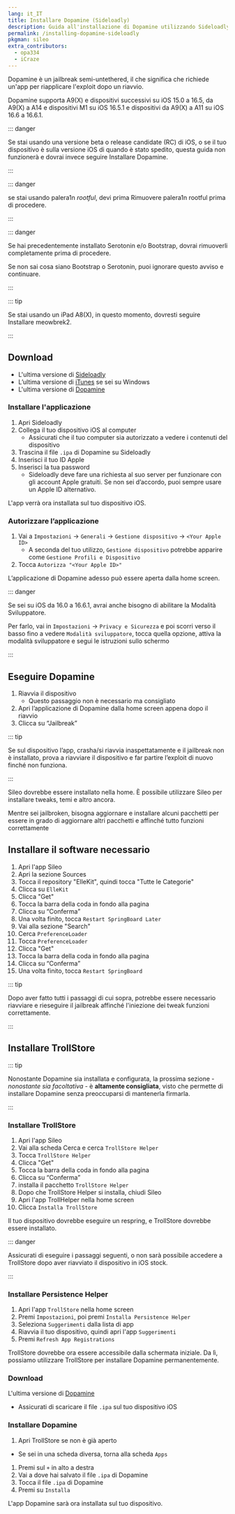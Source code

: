 ```yaml
---
lang: it_IT
title: Installare Dopamine (Sideloadly)
description: Guida all'installazione di Dopamine utilizzando Sideloadly
permalink: /installing-dopamine-sideloadly
pkgman: sileo
extra_contributors:
  - opa334
  - iCraze
---
```


Dopamine è un <router-link to="/types-of-jailbreak/#semi-untethered-jailbreaks">jailbreak semi-untethered</router-link>, il che significa che richiede un'app per riapplicare l'exploit dopo un riavvio.

Dopamine supporta A9(X) e dispositivi successivi su iOS 15.0 a 16.5, da A9(X) a A14 e dispositivi M1 su iOS 16.5.1 e dispositivi da A9(X) a A11 su iOS 16.6 a 16.6.1.

::: danger

Se stai usando una versione beta o release candidate (RC) di iOS, o se il tuo dispositivo è sulla versione iOS di quando è stato spedito, questa guida non funzionerà e dovrai invece seguire <router-link to="/installing-dopamine">Installare Dopamine</router-link>.

:::

::: danger

se stai usando palera1n _rootful_, devi prima <router-link to="/removing-palera1n">Rimuovere palera1n rootful</router-link> prima di procedere.

:::

::: danger

Se hai precedentemente installato Serotonin e/o Bootstrap, dovrai rimuoverli completamente prima di procedere.

Se non sai cosa siano Bootstrap o Serotonin, puoi ignorare questo avviso e continuare.

:::

::: tip

Se stai usando un iPad A8(X), in questo momento, dovresti seguire <router-link to="/installing-meowbrek2">Installare meowbrek2</router-link>.

:::

## Download

- L'ultima versione di [Sideloadly](https://sideloadly.io/)
- L’ultima versione di [iTunes](https://www.apple.com/itunes/download/win32) se sei su Windows
- L'ultima versione di [Dopamine](https://ellekit.space/dopamine)

### Installare l'applicazione

1. Apri Sideloadly
2. Collega il tuo dispositivo iOS al computer
   - Assicurati che il tuo computer sia autorizzato a vedere i contenuti del dispositivo
3. Trascina il file `.ipa` di Dopamine su Sideloadly
4. Inserisci il tuo ID Apple
5. Inserisci la tua password
   - Sideloadly deve fare una richiesta al suo server per funzionare con gli account Apple gratuiti. Se non sei d’accordo, puoi sempre usare un Apple ID alternativo.

L'app verrà ora installata sul tuo dispositivo iOS.

### Autorizzare l’applicazione

1. Vai a `Impostazioni` -> `Generali` -> `Gestione dispositivo` -> `<Your Apple ID>`
   - A seconda del tuo utilizzo, `Gestione dispositivo` potrebbe apparire come `Gestione Profili e Dispositivo`
2. Tocca `Autorizza "<Your Apple ID>"`

L’applicazione di Dopamine adesso può essere aperta dalla home screen.

::: danger

Se sei su iOS da 16.0 a 16.6.1, avrai anche bisogno di abilitare la Modalità Sviluppatore.

Per farlo, vai in `Impostazioni` -> `Privacy e Sicurezza` e poi scorri verso il basso fino a vedere `Modalità sviluppatore`, tocca quella opzione, attiva la modalità sviluppatore e segui le istruzioni sullo schermo

:::

## Eseguire Dopamine

1. Riavvia il dispositivo
   - Questo passaggio non è necessario ma consigliato
2. Apri l’applicazione di Dopamine dalla home screen appena dopo il riavvio
3. Clicca su “Jailbreak”

::: tip

Se sul dispositivo l’app, crasha/si riavvia inaspettatamente e il jailbreak non è installato, prova a riavviare il dispositivo e far partire l’exploit di nuovo finché non funziona.

:::

Sileo dovrebbe essere installato nella home. È possibile utilizzare Sileo per installare <router-link to="/faq/#what-are-tweaks">tweaks</router-link>, temi e altro ancora.

Mentre sei jailbroken, bisogna aggiornare e installare alcuni pacchetti per essere in grado di aggiornare altri pacchetti e affinché tutto funzioni correttamente

## Installare il software necessario

1. Apri l'app Sileo
2. Apri la sezione Sources
3. Tocca il repository "ElleKit", quindi tocca "Tutte le Categorie"
4. Clicca su `ElleKit`
5. Clicca "Get"
6. Tocca la barra della coda in fondo alla pagina
7. Clicca su “Conferma”
8. Una volta finito, tocca `Restart SpringBoard Later`
9. Vai alla sezione "Search"
10. Cerca `PreferenceLoader`
11. Tocca `PreferenceLoader`
12. Clicca "Get"
13. Tocca la barra della coda in fondo alla pagina
14. Clicca su “Conferma”
15. Una volta finito, tocca `Restart SpringBoard`

::: tip

Dopo aver fatto tutti i passaggi di cui sopra, potrebbe essere necessario riavviare e rieseguire il jailbreak affinché l'iniezione dei tweak funzioni correttamente.

:::

## Installare TrollStore

::: tip

Nonostante Dopamine sia installata e configurata, la prossima sezione - _nonostante sia facoltativa_ - è **altamente consigliata**, visto che permette di installare Dopamine senza preoccuparsi di mantenerla firmarla.

:::

### Installare TrollStore

1. Apri l'app Sileo
2. Vai alla scheda Cerca e cerca `TrollStore Helper`
3. Tocca `TrollStore Helper`
4. Clicca "Get"
5. Tocca la barra della coda in fondo alla pagina
6. Clicca su “Conferma”
7. installa il pacchetto `TrollStore Helper`
8. Dopo che TrollStore Helper si installa, chiudi Sileo
9. Apri l'app TrollHelper nella home screen
10. Clicca `Installa TrollStore`

Il tuo dispositivo dovrebbe eseguire un respring, e TrollStore dovrebbe essere installato.

::: danger

Assicurati di eseguire i passaggi seguenti, o non sarà possibile accedere a TrollStore dopo aver riavviato il dispositivo in iOS stock.

:::

### Installare Persistence Helper

1. Apri l'app `TrollStore` nella home screen
2. Premi `Impostazioni`, poi premi `Installa Persistence Helper`
3. Seleziona `Suggerimenti` dalla lista di app
4. Riavvia il tuo dispositivo, quindi apri l'app `Suggerimenti`
5. Premi `Refresh App Registrations`

TrollStore dovrebbe ora essere accessibile dalla schermata iniziale. Da lì, possiamo utilizzare TrollStore per installare Dopamine permanentemente.

### Download

L'ultima versione di [Dopamine](https://ellekit.space/dopamine)

- Assicurati di scaricare il file `.ipa` sul tuo dispositivo iOS

### Installare Dopamine

1. Apri TrollStore se non è già aperto

- Se sei in una scheda diversa, torna alla scheda `Apps`

1. Premi sul `+` in alto a destra
2. Vai a dove hai salvato il file `.ipa` di Dopamine
3. Tocca il file `.ipa` di Dopamine
4. Premi su `Installa`

L'app Dopamine sarà ora installata sul tuo dispositivo.
